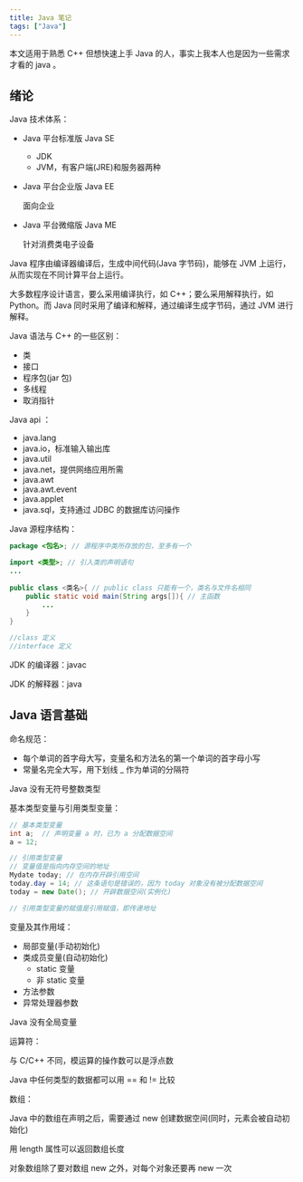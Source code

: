 ```yaml
---
title: Java 笔记
tags: ["Java"]
---
```


本文适用于熟悉 C++ 但想快速上手 Java 的人，事实上我本人也是因为一些需求才看的 java 。

## 绪论

Java 技术体系：

* Java 平台标准版 Java SE

  * JDK
  * JVM，有客户端(JRE)和服务器两种

* Java 平台企业版 Java EE

  面向企业

* Java 平台微缩版 Java ME

  针对消费类电子设备

Java 程序由编译器编译后，生成中间代码(Java 字节码)，能够在 JVM 上运行，从而实现在不同计算平台上运行。

大多数程序设计语言，要么采用编译执行，如 C++；要么采用解释执行，如 Python。而 Java 同时采用了编译和解释，通过编译生成字节码，通过 JVM 进行解释。

Java 语法与 C++ 的一些区别：

* 类
* 接口
* 程序包(jar 包)
* 多线程
* 取消指针

Java api ：

* java.lang
* java.io，标准输入输出库
* java.util
* java.net，提供网络应用所需
* java.awt
* java.awt.event
* java.applet
* java.sql，支持通过 JDBC 的数据库访问操作

Java 源程序结构：

~~~java
package <包名>; // 源程序中类所存放的包，至多有一个

import <类型>; // 引入类的声明语句
...
    
public class <类名>{ // public class 只能有一个，类名与文件名相同
    public static void main(String args[]){ // 主函数
        ...
    }
}

//class 定义
//interface 定义
~~~

JDK 的编译器：javac

JDK 的解释器：java

## Java 语言基础

命名规范：

* 每个单词的首字母大写，变量名和方法名的第一个单词的首字母小写
* 常量名完全大写，用下划线 _ 作为单词的分隔符

Java 没有无符号整数类型

基本类型变量与引用类型变量：

~~~java
// 基本类型变量
int a;  // 声明变量 a 时，已为 a 分配数据空间
a = 12;

// 引用类型变量
// 变量值是指向内存空间的地址
Mydate today; // 在内存开辟引用空间
today.day = 14; // 这条语句是错误的，因为 today 对象没有被分配数据空间
today = new Date(); // 开辟数据空间(实例化)

// 引用类型变量的赋值是引用赋值，即传递地址
~~~

变量及其作用域：

* 局部变量(手动初始化)
* 类成员变量(自动初始化)
  * static 变量
  * 非 static 变量
* 方法参数
* 异常处理器参数

Java 没有全局变量

运算符：

与 C/C++ 不同，模运算的操作数可以是浮点数

Java 中任何类型的数据都可以用 == 和 != 比较

数组：

Java 中的数组在声明之后，需要通过 new 创建数据空间(同时，元素会被自动初始化)

用 length 属性可以返回数组长度

对象数组除了要对数组 new 之外，对每个对象还要再 new 一次

